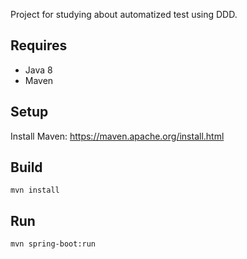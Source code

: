 Project for studying about automatized test using DDD.

Requires
--------

- Java 8
- Maven

Setup
------

Install Maven: https://maven.apache.org/install.html

Build
------

```
mvn install
```

Run
------

```
mvn spring-boot:run
```
